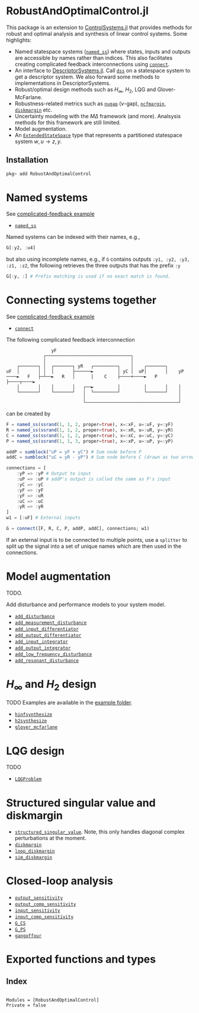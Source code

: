 # RobustAndOptimalControl.jl

This package is an extension to [ControlSystems.jl](https://github.com/JuliaControl/ControlSystems.jl) that provides methods for robust and optimal analysis and synthesis of linear control systems. Some highlights:

- Named statespace systems ([`named_ss`](@ref)) where states, inputs and outputs are accessible by names rather than indices. This also facilitates creating complicated feedback interconnections using [`connect`](@ref).
- An interface to [DescriptorSystems.jl](https://github.com/andreasvarga/DescriptorSystems.jl). Call [`dss`](@ref) on a statespace system to get a descriptor system. We also forward some methods to implementations in DescriptorSystems.
- Robust/optimal design methods such as $H_{\infty}$, $H_{2}$, LQG and Glover-McFarlane.
- Robustness-related metrics such as [`nugap`](@ref) ($\nu$-gap), [`ncfmargin`](@ref), [`diskmargin`](@ref) etc.
- Uncertainty modeling with the $M\Delta$ framework (and more). Analsysis methods for this framework are still limited.
- Model augmentation.
- An [`ExtendedStateSpace`](@ref) type that represents a partitioned statespace system $w,u \rightarrow z,y$.



## Installation
```julia
pkg> add RobustAndOptimalControl
```

# Named systems
See [complicated-feedback example](https://github.com/JuliaControl/RobustAndOptimalControl.jl/blob/master/examples/complicated_feedback.jl)
- [`named_ss`](@ref)

Named systems can be indexed with their names, e.g.,
```julia
G[:y2, :u4]
```
but also using incomplete names, e.g., if `G` contains outputs `:y1, :y2, :y3, :z1, :z2`, the following retrieves the three outputs that has the prefix `:y`
```julia
G[:y, :] # Prefix matching is used if no exact match is found.
```

# Connecting systems together
See [complicated-feedback example](https://github.com/JuliaControl/RobustAndOptimalControl.jl/blob/master/examples/complicated_feedback.jl)
- [`connect`](@ref)

The following complicated feedback interconnection

```
                 yF
              ┌────────────────────────────────┐
              │                                │
    ┌───────┐ │  ┌───────┐ yR   ┌─────────┐    │    ┌───────┐
uF  │       │ │  │       ├──────►         │ yC │  uP│       │    yP
────►   F   ├─┴──►   R   │      │    C    ├────+────►   P   ├────┬────►
    │       │    │       │   ┌──►         │         │       │    │
    └───────┘    └───────┘   │  └─────────┘         └───────┘    │
                             │                                   │
                             └───────────────────────────────────┘
```
can be created by
```julia
F = named_ss(ssrand(1, 1, 2, proper=true), x=:xF, u=:uF, y=:yF)
R = named_ss(ssrand(1, 1, 2, proper=true), x=:xR, u=:uR, y=:yR)
C = named_ss(ssrand(1, 1, 2, proper=true), x=:xC, u=:uC, y=:yC)
P = named_ss(ssrand(1, 1, 3, proper=true), x=:xP, u=:uP, y=:yP)

addP = sumblock("uP = yF + yC") # Sum node before P
addC = sumblock("uC = yR - yP") # Sum node before C (drawn as two arrows into C in the diagram)

connections = [
    :yP => :yP # Output to input
    :uP => :uP # addP's output is called the same as P's input
    :yC => :yC
    :yF => :yF
    :yF => :uR
    :uC => :uC
    :yR => :yR
]
w1 = [:uF] # External inputs

G = connect([F, R, C, P, addP, addC], connections; w1)
```

If an external input is to be connected to multiple points, use a `splitter` to split up the signal into a set of unique names which are then used in the connections.



# Model augmentation
TODO.

Add disturbance and performance models to your system model.

- [`add_disturbance`](@ref)
- [`add_measurement_disturbance`](@ref)
- [`add_input_differentiator`](@ref)
- [`add_output_differentiator`](@ref)
- [`add_input_integrator`](@ref)
- [`add_output_integrator`](@ref)
- [`add_low_frequency_disturbance`](@ref)
- [`add_resonant_disturbance`](@ref)

# $H_\infty$ and $H_2$ design
TODO
Examples are available in the [example folder](https://github.com/JuliaControl/RobustAndOptimalControl.jl/tree/master/examples).

- [`hinfsynthesize`](@ref)
- [`h2synthesize`](@ref)
- [`glover_mcfarlane`](@ref)
# LQG design
TODO
- [`LQGProblem`](@ref)
# Structured singular value and diskmargin
- [`structured_singular_value`](@ref). Note, this only handles diagonal complex perturbations at the moment.
- [`diskmargin`](@ref)
- [`loop_diskmargin`](@ref)
- [`sim_diskmargin`](@ref)


# Closed-loop analysis
- [`output_sensitivity`](@ref)
- [`output_comp_sensitivity`](@ref)
- [`input_sensitivity`](@ref)
- [`input_comp_sensitivity`](@ref)
- [`G_CS`](@ref)
- [`G_PS`](@ref)
- [`gangoffour`](@ref)

# Exported functions and types
## Index

```@index
```
```@autodocs
Modules = [RobustAndOptimalControl]
Private = false
```
